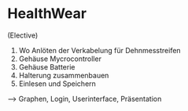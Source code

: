 # HealthWear
(Elective)
1. Wo Anlöten der Verkabelung für Dehnmesstreifen
3. Gehäuse Mycrocontroller 
4. Gehäuse Batterie
5. Halterung zusammenbauen 
2. Einlesen und Speichern

--> Graphen, Login, Userinterface, Präsentation 